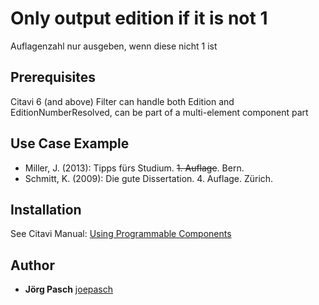 # Only output edition if it is not 1

Auflagenzahl nur ausgeben, wenn diese nicht 1 ist

## Prerequisites
Citavi 6 (and above)
Filter can handle both Edition and  EditionNumberResolved, can be part of a multi-element component part

## Use Case Example 

- Miller, J. (2013): Tipps fürs Studium. ~~1. Auflage~~. Bern.
- Schmitt, K. (2009): Die gute Dissertation. 4. Auflage. Zürich.

## Installation
See Citavi Manual: [Using Programmable Components](https://www.citavi.com/programmable_components)

## Author

* **Jörg Pasch** [joepasch](https://github.com/joepasch)
